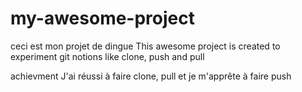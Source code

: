 # my-awesome-project
ceci est mon projet de dingue
This awesome project is created to experiment git notions like clone, push and pull

achievment
J'ai réussi à faire clone, pull et je m'apprête à faire push